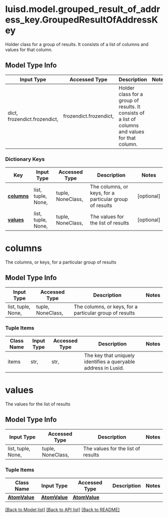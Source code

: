 # luisd.model.grouped_result_of_address_key.GroupedResultOfAddressKey

Holder class for a group of results. It consists of a list of columns and values for that column.

## Model Type Info
Input Type | Accessed Type | Description | Notes
------------ | ------------- | ------------- | -------------
dict, frozendict.frozendict,  | frozendict.frozendict,  | Holder class for a group of results. It consists of a list of columns and values for that column. | 

### Dictionary Keys
Key | Input Type | Accessed Type | Description | Notes
------------ | ------------- | ------------- | ------------- | -------------
**[columns](#columns)** | list, tuple, None,  | tuple, NoneClass,  | The columns, or keys, for a particular group of results | [optional] 
**[values](#values)** | list, tuple, None,  | tuple, NoneClass,  | The values for the list of results | [optional] 

# columns

The columns, or keys, for a particular group of results

## Model Type Info
Input Type | Accessed Type | Description | Notes
------------ | ------------- | ------------- | -------------
list, tuple, None,  | tuple, NoneClass,  | The columns, or keys, for a particular group of results | 

### Tuple Items
Class Name | Input Type | Accessed Type | Description | Notes
------------- | ------------- | ------------- | ------------- | -------------
items | str,  | str,  | The key that uniquely identifies a queryable address in Lusid. | 

# values

The values for the list of results

## Model Type Info
Input Type | Accessed Type | Description | Notes
------------ | ------------- | ------------- | -------------
list, tuple, None,  | tuple, NoneClass,  | The values for the list of results | 

### Tuple Items
Class Name | Input Type | Accessed Type | Description | Notes
------------- | ------------- | ------------- | ------------- | -------------
[**AtomValue**](AtomValue.md) | [**AtomValue**](AtomValue.md) | [**AtomValue**](AtomValue.md) |  | 

[[Back to Model list]](../../README.md#documentation-for-models) [[Back to API list]](../../README.md#documentation-for-api-endpoints) [[Back to README]](../../README.md)

